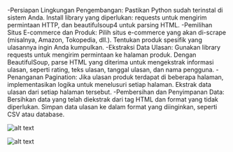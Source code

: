 -Persiapan Lingkungan Pengembangan:
Pastikan Python sudah terinstal di sistem Anda.
Install library yang diperlukan: requests untuk mengirim permintaan HTTP, dan beautifulsoup4 untuk parsing HTML.
-Pemilihan Situs E-commerce dan Produk:
Pilih situs e-commerce yang akan di-scrape (misalnya, Amazon, Tokopedia, dll.).
Tentukan produk spesifik yang ulasannya ingin Anda kumpulkan.
-Ekstraksi Data Ulasan:
Gunakan library requests untuk mengirim permintaan ke halaman produk.
Dengan BeautifulSoup, parse HTML yang diterima untuk mengekstrak informasi ulasan, seperti rating, teks ulasan, tanggal ulasan, dan nama pengguna.
-Penanganan Pagination:
Jika ulasan produk terdapat di beberapa halaman, implementasikan logika untuk menelusuri setiap halaman.
Ekstrak data ulasan dari setiap halaman tersebut.
-Pembersihan dan Penyimpanan Data:
Bersihkan data yang telah diekstrak dari tag HTML dan format yang tidak diperlukan.
Simpan data ulasan ke dalam format yang diinginkan, seperti CSV atau database.

![alt text](https://github.com/abdansyakur14002/DE_Abdan-Syakur/blob/main/14.Data%20Ingestion/screenshot/prioritas2_product.jpg)

![alt text](https://github.com/abdansyakur14002/DE_Abdan-Syakur/blob/main/14.Data%20Ingestion/screenshot/prioritas2_csv.jpg)
